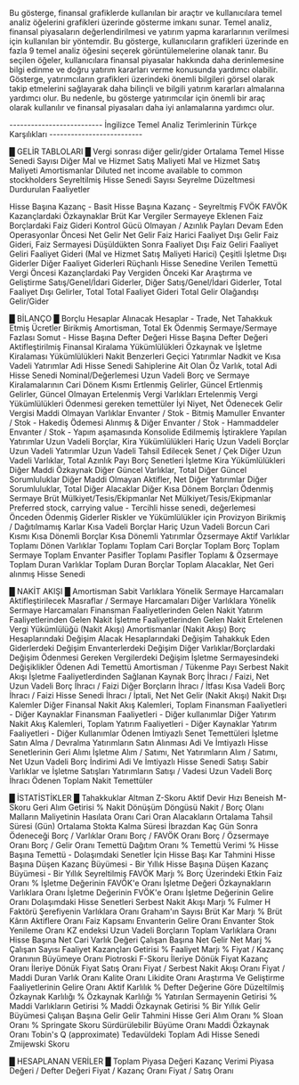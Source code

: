 Bu gösterge, finansal grafiklerde kullanılan bir araçtır ve kullanıcılara temel analiz öğelerini grafikleri üzerinde gösterme imkanı sunar. Temel analiz, finansal piyasaların değerlendirilmesi ve yatırım yapma kararlarının verilmesi için kullanılan bir yöntemdir. Bu gösterge, kullanıcıların grafikleri üzerinde en fazla 9 temel analiz öğesini seçerek görüntülemelerine olanak tanır. Bu seçilen öğeler, kullanıcılara finansal piyasalar hakkında daha derinlemesine bilgi edinme ve doğru yatırım kararları verme konusunda yardımcı olabilir. Gösterge, yatırımcıların grafikleri üzerindeki önemli bilgileri görsel olarak takip etmelerini sağlayarak daha bilinçli ve bilgili yatırım kararları almalarına yardımcı olur. Bu nedenle, bu gösterge yatırımcılar için önemli bir araç olarak kullanılır ve finansal piyasaları daha iyi anlamalarına yardımcı olur.

-------------------------- İngilizce Temel Analiz Terimlerinin Türkçe Karşılıkları --------------------------

█ GELİR TABLOLARI █
 Vergi sonrası diğer gelir/gider
 Ortalama Temel Hisse Senedi Sayısı
 Diğer Mal ve Hizmet Satış Maliyeti
Mal ve Hizmet Satış Maliyeti
Amortismanlar
Diluted net income available to common stockholders
Seyreltilmiş Hisse Senedi Sayısı
Seyrelme Düzeltmesi
Durdurulan Faaliyetler

Hisse Başına Kazanç - Basit
Hisse Başına Kazanç - Seyreltmiş
FVÖK
FAVÖK
Kazançlardaki Özkaynaklar
Brüt Kar
Vergiler
Sermayeye Eklenen Faiz
Borçlardaki Faiz Gideri
Kontrol Gücü Olmayan / Azınlık Payları
Devam Eden Operasyonlar Öncesi Net Gelir
Net Gelir
Faiz Harici Faaliyet Dışı Gelir
Faiz Gideri, Faiz Sermayesi Düşüldükten Sonra
Faaliyet Dışı Faiz Geliri
Faaliyet Geliri
Faaliyet Gideri (Mal ve Hizmet Satış Maliyeti Harici)
Çeşitli İşletme Dışı Giderler
Diğer Faaliyet Giderleri
Rüçhanlı Hisse Senedine Verilen Temettü
Vergi Öncesi Kazançlardaki Pay
Vergiden Önceki Kar 
Araştırma ve Geliştirme
Satış/Genel/İdari Giderler, Diğer
Satış/Genel/İdari Giderler, Total
Faaliyet Dışı Gelirler, Total
Total Faaliyet Gideri
Total Gelir
Olağandışı Gelir/Gider

█ BİLANÇO █
Borçlu Hesaplar
Alınacak Hesaplar - Trade, Net
Tahakkuk Etmiş Ücretler
Birikmiş Amortisman, Total
Ek Ödenmiş Sermaye/Sermaye Fazlası 
Somut - Hisse Başına Defter Değeri
Hisse Başına Defter Değeri
Aktifleştirilmiş Finansal Kiralama Yükümlülükleri
Özkaynak ve İşletme Kiralaması Yükümlülükleri
Nakit Benzerleri Geçici Yatırımlar
Nadkit ve Kısa Vadeli Yatırımlar
Adi Hisse Senedi Sahiplerine Ait Olan Öz Varlık, total
Adi Hisse Senedi Nominal/Değerlemesi
Uzun Vadeli Borç ve Sermaye Kiralamalarının Cari Dönem Kısmı
Ertlenmiş Gelirler, Güncel
Ertlenmiş Gelirler, Güncel Olmayan
Ertelenmiş Vergi Varlıkları
Ertelenmiş Vergi Yükümlülükleri
Ödenmesi gereken temettüler
İyi Niyet, Net
Ödenecek Gelir Vergisi
Maddi Olmayan Varlıklar
Envanter / Stok - Bitmiş Mamuller
Envanter / Stok - Hakediş Ödemesi Alınmış & Diğer
Envanter / Stok - Hammaddeler
Envanter / Stok - Yapım aşamasında
Konsolide Edilmemiş İştiraklere Yapılan Yatırımlar
Uzun Vadeli Borçlar, Kira Yükümlülükleri Hariç
Uzun Vadeli Borçlar
Uzun Vadeli Yatırımlar
Uzun Vadeli Tahsil Edilecek Senet / Çek
Diğer Uzun Vadeli Varlıklar, Total
Azınlık Payı
Borç Senetleri
İşletme Kira Yükümlülükleri
Diğer Maddi Özkaynak
Diğer Güncel Varlıklar, Total
Diğer Güncel Sorumluluklar
Diğer Maddi Olmayan Aktifler, Net
Diğer Yatırımlar
Diğer Sorumluluklar, Total
Diğer Alacaklar
Diğer Kısa Dönem Borçları
Ödenmiş Sermaye
Brüt Mülkiyet/Tesis/Ekipmanlar
Net Mülkiyet/Tesis/Ekipmanlar
Preferred stock, carrying value - Tercihli hisse senedi, değerlemesi
Önceden Ödenmiş Giderler
Riskler ve Yükümlülükler için Provizyon
Birikmiş / Dağıtılmamış Karlar
Kısa Vadeli Borçlar Hariç Uzun Vadeli Borcun Cari Kısmı
Kısa Dönemli Borçlar
Kısa Dönemli Yatırımlar
Özsermaye
Aktif Varlıklar Toplamı
Dönen Varlıklar Toplamı
Toplam Cari Borçlar
Toplam Borç
Toplam Sermaye
Toplam Envanter
Pasifler Toplamı
Pasifler Toplamı & Özsermaye
Toplam Duran Varlıklar
Toplam Duran Borçlar
Toplam Alacaklar, Net
Geri alınmış Hisse Senedi

█ NAKİT AKIŞI █
Amortisman
Sabit Varlıklara Yönelik Sermaye Harcamaları
Aktifleştirilecek Masraflar / Sermaye Harcamaları
Diğer Varlıklara Yönelik Sermaye Harcamaları
Finansman Faaliyetlerinden Gelen Nakit
Yatırım Faaliyetlerinden Gelen Nakit
İşletme Faaliyetlerinden Gelen Nakit
Ertelenen Vergi Yükümlülüğü (Nakit Akışı)
Amortismanlar (Nakit Akışı)
Borç Hesaplarındaki Değişim
Alacak Hesaplarındaki Değişim
Tahakkuk Eden Giderlerdeki Değişim
Envanterlerdeki Değişim
Diğer Varlıklar/Borçlardaki Değişim
Ödenmesi Gereken Vergilerdeki Değişim
İşletme Sermayesindeki Değişiklikler
Ödenen Adi Temettü
Amortisman / Tükenme Payı
Serbest Nakit Akışı
İşletme Faaliyetlerdinden Sağlanan Kaynak
Borç İhracı / Faizi, Net
Uzun Vadeli Borç İhracı / Faizi
Diğer Borçların İhracı / İtfası
Kısa Vadeli Borç İhracı / Faizi
Hisse Senedi İhracı / İptali, Net
Net Gelir (Nakit Akışı)
Nakit Dışı Kalemler
Diğer Finansal Nakit Akış Kalemleri, Toplam
Finansman Faaliyetleri - Diğer Kaynaklar
Finansman Faaliyetleri - Diğer kullanımlar
Diğer Yatırım Nakit Akış Kalemleri, Toplam
Yatırım Faaliyetleri - Diğer Kaynaklar
Yatırım Faaliyetleri - Diğer Kullanımlar
Ödenen İmtiyazlı Senet Temettüleri
İşletme Satın Alma / Devralma
Yatırımların Satın Alınması
Adi Ve İmtiyazlı Hisse Senetlerinin Geri Alımı
İşletme Alım / Satımı, Net
Yatırımların Alım / Satımı, Net
Uzun Vadeli Borç İndirimi
Adi Ve İmtiyazlı Hisse Senedi Satışı
Sabir Varlıklar ve İşletme Satışları
Yatırımların Satışı / Vadesi
Uzun Vadeli Borç İhracı
Ödenen Toplam Nakit Temettüler

█ İSTATİSTİKLER █
Tahakkuklar
Altman Z-Skoru
Aktif Devir Hızı
Beneish M-Skoru
Geri Alım Getirisi % 
Nakit Dönüşüm Döngüsü
Nakit / Borç Olanı
Malların Maliyetinin Hasılata Oranı
Cari Oran
Alacakların Ortalama Tahsil Süresi (Gün)
Ortalama Stokta Kalma Süresi
İbrazdan Kaç Gün Sonra Ödeneceği
Borç / Varlıklar Oranı
Borç / FAVÖK Oranı
Borç / Özsermaye Oranı
Borç / Gelir Oranı
Temettü Dağıtım Oranı %
Temettü Verimi %
Hisse Başına Temettü - Dolaşımdaki Senetler İçin
Hisse Başı Kar Tahmini
Hisse Başına Düşen Kazanç Büyümesi - Bir Yıllık
Hisse Başına Düşen Kazanç Büyümesi - Bir Yıllık Seyreltilmiş
FAVÖK Marjı %
Borç Üzerindeki Etkin Faiz Oranı %
İşletme Değerinin FAVÖK'e Oranı
İşletme Değeri
Özkaynakların Varlıklara Oranı
İşletme Değerinin FVÖK'e Oranı
İşletme Değerinin Gelire Oranı
Dolaşımdaki Hisse Senetleri
Serbest Nakit Akışı Marjı %
Fulmer H Faktörü
Şerefiyenin Varlıklara Oranı
Graham'ın Sayısı
Brüt Kar Marjı %
Brüt Kârın Aktiflere Oranı
Faiz Kapsamı
Envanterin Gelire Oranı
Envanter Stok Yenileme Oranı
KZ endeksi
Uzun Vadeli Borçların Toplam Varlıklara Oranı
Hisse Başına Net Cari Varlık Değeri
Çalışan Başına Net Gelir
Net Marj %
Çalışan Sayısı
Faaliyet Kazançları Getirisi %
Faaliyet Marjı %
Fiyat / Kazanç Oranının Büyümeye Oranı
Piotroski F-Skoru
İleriye Dönük Fiyat Kazanç Oranı
İleriye Dönük Fiyat Satış Oranı
Fiyat / Serbest Nakit Akışı Oranı
Fiyat / Maddi Duran Varlık Oranı
Kalite Oranı
Likidite Oranı
Araştırma Ve Geliştirme Faaliyetlerinin Gelire Oranı
Aktif Karlılık %
Defter Değerine Göre Düzeltilmiş Özkaynak Karlılığı %
Özkaynak Karlılığı %
Yatırılan Sermayenin Getirisi %
Maddi Varlıkların Getirisi %
Maddi Özkaynak Getirisi %
Bir Yıllık Gelir Büyümesi
Çalışan Başına Gelir
Gelir Tahmini
Hisse Geri Alım Oranı %
Sloan Oranı %
Springate Skoru
Sürdürülebilir Büyüme Oranı
Maddi Özkaynak Oranı
Tobin's Q (approximate)
Tedavüldeki Toplam Adi Hisse Senedi
Zmijewski Skoru

█ HESAPLANAN VERİLER █
Toplam Piyasa Değeri
Kazanç Verimi
Piyasa Değeri / Defter Değeri
Fiyat / Kazanç Oranı
Fiyat / Satış Oranı
